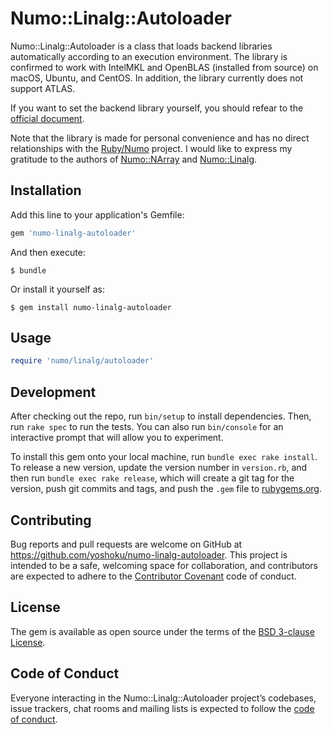 # Numo::Linalg::Autoloader

Numo::Linalg::Autoloader is a class that loads backend libraries automatically
according to an execution environment.
The library is confirmed to work with IntelMKL and OpenBLAS (installed from source)
on macOS, Ubuntu, and CentOS.
In addition, the library currently does not support ATLAS.

If you want to set the backend library yourself,
you should refear to the [official document](https://github.com/ruby-numo/linalg/blob/master/doc/select-backend.md).

Note that the library is made for personal convenience and has no direct relationships with
the [Ruby/Numo](https://github.com/ruby-numo/numo/blob/master/README.md) project.
I would like to express my gratitude to the authors of
[Numo::NArray](https://rubygems.org/gems/numo-narray) and
[Numo::Linalg](https://rubygems.org/gems/numo-linalg).

## Installation

Add this line to your application's Gemfile:

```ruby
gem 'numo-linalg-autoloader'
```

And then execute:

    $ bundle

Or install it yourself as:

    $ gem install numo-linalg-autoloader

## Usage

```ruby
require 'numo/linalg/autoloader'
```

## Development

After checking out the repo, run `bin/setup` to install dependencies. Then,
run `rake spec` to run the tests. You can also run `bin/console` for an interactive prompt that
will allow you to experiment.

To install this gem onto your local machine, run `bundle exec rake install`.
To release a new version, update the version number in `version.rb`,
and then run `bundle exec rake release`, which will create a git tag for the version,
push git commits and tags, and push the `.gem` file to [rubygems.org](https://rubygems.org).

## Contributing

Bug reports and pull requests are welcome on GitHub at https://github.com/yoshoku/numo-linalg-autoloader.
This project is intended to be a safe, welcoming space for collaboration,
and contributors are expected to adhere to the [Contributor Covenant](http://contributor-covenant.org) code of conduct.

## License

The gem is available as open source under the terms of the [BSD 3-clause License](https://opensource.org/licenses/BSD-3-Clause).

## Code of Conduct

Everyone interacting in the Numo::Linalg::Autoloader project’s codebases, issue trackers,
chat rooms and mailing lists is expected to follow the [code of conduct](https://github.com/yoshoku/numo-linalg-autoloader/blob/master/CODE_OF_CONDUCT.md).
